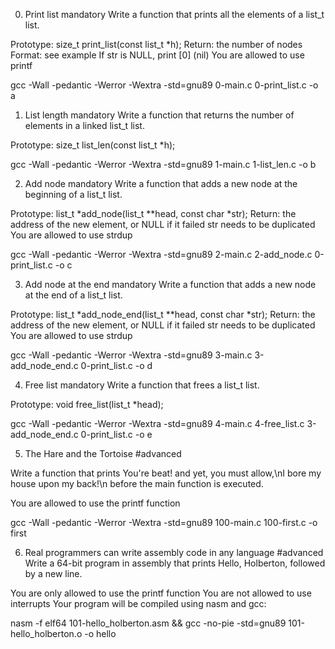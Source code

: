 0. Print list
mandatory
Write a function that prints all the elements of a list_t list.

Prototype: size_t print_list(const list_t *h);
Return: the number of nodes
Format: see example
If str is NULL, print [0] (nil)
You are allowed to use printf

gcc -Wall -pedantic -Werror -Wextra -std=gnu89 0-main.c 0-print_list.c -o a

1. List length
mandatory
Write a function that returns the number of elements in a linked list_t list.

Prototype: size_t list_len(const list_t *h);

gcc -Wall -pedantic -Werror -Wextra -std=gnu89 1-main.c 1-list_len.c -o b

2. Add node
mandatory
Write a function that adds a new node at the beginning of a list_t list.

Prototype: list_t *add_node(list_t **head, const char *str);
Return: the address of the new element, or NULL if it failed
str needs to be duplicated
You are allowed to use strdup

gcc -Wall -pedantic -Werror -Wextra -std=gnu89 2-main.c 2-add_node.c 0-print_list.c -o c

3. Add node at the end
mandatory
Write a function that adds a new node at the end of a list_t list.

Prototype: list_t *add_node_end(list_t **head, const char *str);
Return: the address of the new element, or NULL if it failed
str needs to be duplicated
You are allowed to use strdup

gcc -Wall -pedantic -Werror -Wextra -std=gnu89 3-main.c 3-add_node_end.c 0-print_list.c -o d

4. Free list
mandatory
Write a function that frees a list_t list.

Prototype: void free_list(list_t *head);

gcc -Wall -pedantic -Werror -Wextra -std=gnu89 4-main.c 4-free_list.c 3-add_node_end.c 0-print_list.c -o e

5. The Hare and the Tortoise
#advanced


Write a function that prints You're beat! and yet, you must allow,\nI bore my house upon my back!\n before the main function is executed.

You are allowed to use the printf function

gcc -Wall -pedantic -Werror -Wextra -std=gnu89 100-main.c 100-first.c -o first

6. Real programmers can write assembly code in any language
#advanced
Write a 64-bit program in assembly that prints Hello, Holberton, followed by a new line.

You are only allowed to use the printf function
You are not allowed to use interrupts
Your program will be compiled using nasm and gcc:

nasm -f elf64 101-hello_holberton.asm && gcc -no-pie -std=gnu89 101-hello_holberton.o -o hello

